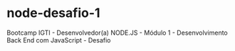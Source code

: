 # node-desafio-1
Bootcamp IGTI - Desenvolvedor(a) NODE.JS - Módulo 1 - Desenvolvimento Back End com JavaScript - Desafio
